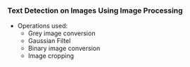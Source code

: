 ### Text Detection on Images Using Image Processing
- Operations used:
  - Grey image conversion
  - Gaussian Filtel
  - Binary image conversion
  - Image cropping
